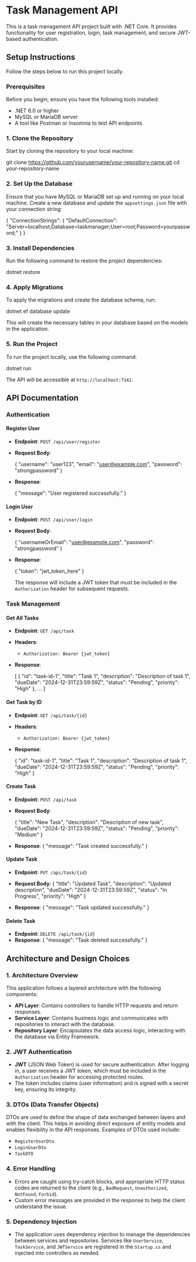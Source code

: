 # Task Management API

This is a task management API project built with .NET Core. It provides functionality for user registration, login, task management, and secure JWT-based authentication.

## Setup Instructions

Follow the steps below to run this project locally.

### Prerequisites

Before you begin, ensure you have the following tools installed:

- .NET 6.0 or higher
- MySQL or MariaDB server
- A tool like Postman or Insomnia to test API endpoints

### 1. Clone the Repository

Start by cloning the repository to your local machine:

git clone https://github.com/yourusername/your-repository-name.git
cd your-repository-name

### 2. Set Up the Database

Ensure that you have MySQL or MariaDB set up and running on your local machine. Create a new database and update the `appsettings.json` file with your connection string:

{
  "ConnectionStrings": {
    "DefaultConnection": "Server=localhost;Database=taskmanager;User=root;Password=yourpassword;"
  }
}

### 3. Install Dependencies

Run the following command to restore the project dependencies:

dotnet restore

### 4. Apply Migrations

To apply the migrations and create the database schema, run:

dotnet ef database update

This will create the necessary tables in your database based on the models in the application.

### 5. Run the Project

To run the project locally, use the following command:

dotnet run

The API will be accessible at `http://localhost:7142`.

## API Documentation

### Authentication

#### Register User

- **Endpoint**: `POST /api/user/register`
- **Request Body**:

  {
    "username": "user123",
    "email": "user@example.com",
    "password": "strongpassword"
  }

- **Response**:

  {
    "message": "User registered successfully."
  }

#### Login User

- **Endpoint**: `POST /api/user/login`
- **Request Body**:

  {
    "usernameOrEmail": "user@example.com",
    "password": "strongpassword"
  }

- **Response**:

  {
    "token": "jwt_token_here"
  }

  The response will include a JWT token that must be included in the `Authorization` header for subsequent requests.

### Task Management

#### Get All Tasks

- **Endpoint**: `GET /api/task`
- **Headers**:
  - `Authorization: Bearer {jwt_token}`

- **Response**:

  [
    {
      "id": "task-id-1",
      "title": "Task 1",
      "description": "Description of task 1",
      "dueDate": "2024-12-31T23:59:59Z",
      "status": "Pending",
      "priority": "High"
    },
    ...
  ]

#### Get Task by ID

- **Endpoint**: `GET /api/task/{id}`
- **Headers**:
  - `Authorization: Bearer {jwt_token}`

- **Response**:

  {
    "id": "task-id-1",
    "title": "Task 1",
    "description": "Description of task 1",
    "dueDate": "2024-12-31T23:59:59Z",
    "status": "Pending",
    "priority": "High"
  }

#### Create Task

- **Endpoint**: `POST /api/task`
- **Request Body**:

  {
    "title": "New Task",
    "description": "Description of new task",
    "dueDate": "2024-12-31T23:59:59Z",
    "status": "Pending",
    "priority": "Medium"
  }

- **Response**:
  {
    "message": "Task created successfully."
  }

#### Update Task

- **Endpoint**: `PUT /api/task/{id}`
- **Request Body**:
  {
    "title": "Updated Task",
    "description": "Updated description",
    "dueDate": "2024-12-31T23:59:59Z",
    "status": "In Progress",
    "priority": "High"
  }

- **Response**:
  {
    "message": "Task updated successfully."
  }

#### Delete Task

- **Endpoint**: `DELETE /api/task/{id}`
- **Response**:
  {
    "message": "Task deleted successfully."
  }
  

## Architecture and Design Choices

### 1. **Architecture Overview**

This application follows a layered architecture with the following components:

- **API Layer**: Contains controllers to handle HTTP requests and return responses.
- **Service Layer**: Contains business logic and communicates with repositories to interact with the database.
- **Repository Layer**: Encapsulates the data access logic, interacting with the database via Entity Framework.

### 2. **JWT Authentication**

- **JWT** (JSON Web Token) is used for secure authentication. After logging in, a user receives a JWT token, which must be included in the `Authorization` header for accessing protected routes.
- The token includes claims (user information) and is signed with a secret key, ensuring its integrity.

### 3. **DTOs (Data Transfer Objects)**

DTOs are used to define the shape of data exchanged between layers and with the client. This helps in avoiding direct exposure of entity models and enables flexibility in the API responses. Examples of DTOs used include:
- `RegisterUserDto`
- `LoginUserDto`
- `TaskDTO`

### 4. **Error Handling**

- Errors are caught using try-catch blocks, and appropriate HTTP status codes are returned to the client (e.g., `BadRequest`, `Unauthorized`, `NotFound`, `Forbid`).
- Custom error messages are provided in the response to help the client understand the issue.

### 5. **Dependency Injection**

- The application uses dependency injection to manage the dependencies between services and repositories. Services like `UserService`, `TaskService`, and `JWTService` are registered in the `Startup.cs` and injected into controllers as needed.
